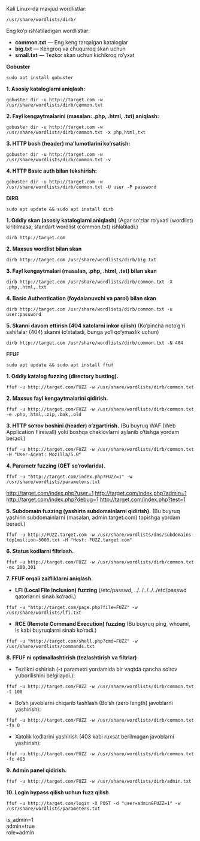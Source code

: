 Kali Linux-da mavjud wordlistlar:   
```
/usr/share/wordlists/dirb/
```   
Eng ko‘p ishlatiladigan wordlistlar:   
 - **common.txt** — Eng keng tarqalgan kataloglar
 - **big.txt** — Kengroq va chuqurroq skan uchun
 - **small.txt** — Tezkor skan uchun kichikroq ro‘yxat

**Gobuster**  

```
sudo apt install gobuster
```

**1. Asosiy kataloglarni aniqlash:**
```
gobuster dir -u http://target.com -w /usr/share/wordlists/dirb/common.txt
```

**2. Fayl kengaytmalarini (masalan: .php, .html, .txt) aniqlash:**   
```
gobuster dir -u http://target.com -w /usr/share/wordlists/dirb/common.txt -x php,html,txt
```   

**3. HTTP bosh (header) ma'lumotlarini ko‘rsatish:**   
```
gobuster dir -u http://target.com -w /usr/share/wordlists/dirb/common.txt -v
```

**4. HTTP Basic auth bilan tekshirish:**   
```
gobuster dir -u http://target.com -w /usr/share/wordlists/dirb/common.txt -U user -P password
```

**DIRB**    
```
sudo apt update && sudo apt install dirb
```   

**1. Oddiy skan (asosiy kataloglarni aniqlash)** (Agar so‘zlar ro‘yxati (wordlist) kiritilmasa, standart wordlist (common.txt) ishlatiladi.)   
```
dirb http://target.com
```   

**2. Maxsus wordlist bilan skan**   
```
dirb http://target.com /usr/share/wordlists/dirb/big.txt
```

**3. Fayl kengaytmalari (masalan, .php, .html, .txt) bilan skan**   
```
dirb http://target.com /usr/share/wordlists/dirb/common.txt -X .php,.html,.txt
```    

**4. Basic Authentication (foydalanuvchi va parol) bilan skan**   
```
dirb http://target.com /usr/share/wordlists/dirb/common.txt -u user:password
```   

**5. Skanni davom ettirish (404 xatolarni inkor qilish)** (Ko‘pincha noto‘g‘ri sahifalar (404) skanni to‘xtatadi, bunga yo‘l qo‘ymaslik uchun)   
```
dirb http://target.com /usr/share/wordlists/dirb/common.txt -N 404
```   

**FFUF**   
```
sudo apt update && sudo apt install ffuf
```   
**1. Oddiy katalog fuzzing (directory busting).**
```
ffuf -u http://target.com/FUZZ -w /usr/share/wordlists/dirb/common.txt
```
 
**2. Maxsus fayl kengaytmalarini qidirish.**   
```
ffuf -u http://target.com/FUZZ -w /usr/share/wordlists/dirb/common.txt -e .php,.html,.zip,.bak,.old
```   

**3. HTTP so‘rov boshini (header) o‘zgartirish.** (Bu buyruq WAF (Web Application Firewall) yoki boshqa cheklovlarni aylanib o‘tishga yordam beradi.)   
```
ffuf -u http://target.com/FUZZ -w /usr/share/wordlists/dirb/common.txt -H "User-Agent: Mozilla/5.0"
```    

**4. Parametr fuzzing (GET so‘rovlarida).**   
```
ffuf -u "http://target.com/index.php?FUZZ=1" -w /usr/share/wordlists/parameters.txt
```   
http://target.com/index.php?user=1
http://target.com/index.php?admin=1
http://target.com/index.php?debug=1
http://target.com/index.php?test=1    

**5. Subdomain fuzzing (yashirin subdomainlarni qidirish).** (Bu buyruq yashirin subdomainlarni (masalan, admin.target.com) topishga yordam beradi.)    
```
ffuf -u http://FUZZ.target.com -w /usr/share/wordlists/dns/subdomains-top1million-5000.txt -H "Host: FUZZ.target.com"
```   

**6. Status kodlarni filtrlash.**   
```
ffuf -u http://target.com/FUZZ -w /usr/share/wordlists/dirb/common.txt -mc 200,301
```

**7. FFUF orqali zaifliklarni aniqlash.**   
 - **LFI (Local File Inclusion) fuzzing** (/etc/passwd, ../../../../../etc/passwd qatorlarini sinab ko‘radi.)  
```
ffuf -u "http://target.com/page.php?file=FUZZ" -w /usr/share/wordlists/lfi.txt
```
 - **RCE (Remote Command Execution) fuzzing** (Bu buyruq ping, whoami, ls kabi buyruqlarni sinab ko‘radi.)   
```
ffuf -u "http://target.com/shell.php?cmd=FUZZ" -w /usr/share/wordlists/commands.txt
```   

**8. FFUF ni optimallashtirish (tezlashtirish va filtrlar)**   
 - Tezlikni oshirish (-t parametri yordamida bir vaqtda qancha so‘rov yuborilishini belgilaydi.):
```
ffuf -u http://target.com/FUZZ -w /usr/share/wordlists/dirb/common.txt -t 100
```   
 - Bo‘sh javoblarni chiqarib tashlash (Bo‘sh (zero length) javoblarni yashirish):
```
ffuf -u http://target.com/FUZZ -w /usr/share/wordlists/dirb/common.txt -fs 0
```
 - Xatolik kodlarini yashirish (403 kabi ruxsat berilmagan javoblarni yashirish):
```
ffuf -u http://target.com/FUZZ -w /usr/share/wordlists/dirb/common.txt -fc 403
```   

**9. Admin panel qidirish.**   
```
ffuf -u http://target.com/FUZZ -w /usr/share/wordlists/dirb/admin.txt
```

**10. Login bypass qilish uchun fuzz qilish**   
```
ffuf -u http://target.com/login -X POST -d "user=admin&FUZZ=1" -w /usr/share/wordlists/parameters.txt
```
is_admin=1  
admin=true  
role=admin  


